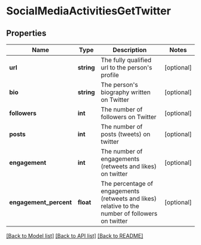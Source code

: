 # SocialMediaActivitiesGetTwitter

## Properties
Name | Type | Description | Notes
------------ | ------------- | ------------- | -------------
**url** | **string** | The fully qualified url to the person&#39;s profile | [optional] 
**bio** | **string** | The person&#39;s biography written on Twitter | [optional] 
**followers** | **int** | The number of followers on Twitter | [optional] 
**posts** | **int** | The number of posts (tweets) on twitter | [optional] 
**engagement** | **int** | The number of engagements (retweets and likes) on twitter | [optional] 
**engagement_percent** | **float** | The percentage of engagements (retweets and likes) relative to the number of followers on twitter | [optional] 

[[Back to Model list]](../README.md#documentation-for-models) [[Back to API list]](../README.md#documentation-for-api-endpoints) [[Back to README]](../README.md)


